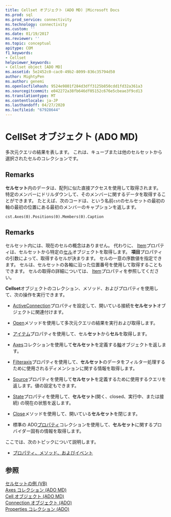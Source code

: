 ```yaml
---
title: Cellset オブジェクト (ADO MD) |Microsoft Docs
ms.prod: sql
ms.prod_service: connectivity
ms.technology: connectivity
ms.custom: ''
ms.date: 01/19/2017
ms.reviewer: ''
ms.topic: conceptual
apitype: COM
f1_keywords:
- Cellset
helpviewer_keywords:
- Cellset object [ADO MD]
ms.assetid: 5e2452c0-cac0-49b2-8099-836c35794d50
author: MightyPen
ms.author: genemi
ms.openlocfilehash: 9524e9801f284d3dff3125b850cdd1fd32a361a3
ms.sourcegitcommit: e042272a38fb646df05152c676e5cbeae3f9cd13
ms.translationtype: MT
ms.contentlocale: ja-JP
ms.lasthandoff: 04/27/2020
ms.locfileid: "67928644"
---
```

# <a name="cellset-object-ado-md"></a>CellSet オブジェクト (ADO MD)
多次元クエリの結果を表します。 これは、キューブまたは他のセルセットから選択されたセルのコレクションです。  
  
## <a name="remarks"></a>Remarks  
 **セルセット**内のデータは、配列に似た直接アクセスを使用して取得されます。 特定のメンバーにドリルダウンして、そのメンバーに関するデータを取得することができます。 たとえば、次のコードは、という名前`cst`のセルセットの最初の軸の最初の位置にある最初のメンバーのキャプションを返します。  
  
```  
cst.Axes(0).Positions(0).Members(0).Caption  
```  
  
## <a name="remarks"></a>Remarks  
 セルセット内には、現在のセルの概念はありません。 代わりに、 [Item](../../../ado/reference/ado-md-api/item-property-ado-md-cellset.md)プロパティは、セルセットから特定の[セル](../../../ado/reference/ado-md-api/cell-object-ado-md.md)オブジェクトを取得します。 **項目**プロパティの引数によって、取得するセルが決まります。 セルの一意の序数値を指定できます。 セルは、セルセットの各軸に沿った位置番号を使用して取得することもできます。 セルの取得の詳細については、 [Item](../../../ado/reference/ado-md-api/item-property-ado-md-cellset.md)プロパティを参照してください。  
  
 **Cellset**オブジェクトのコレクション、メソッド、およびプロパティを使用して、次の操作を実行できます。  
  
-   [ActiveConnection](../../../ado/reference/ado-md-api/activeconnection-property-ado-md.md)プロパティを設定して、開いている接続を**セルセット**オブジェクトに関連付けます。  
  
-   [Open](../../../ado/reference/ado-md-api/open-method-ado-md.md)メソッドを使用して多次元クエリの結果を実行および取得します。  
  
-   [アイテム](../../../ado/reference/ado-md-api/item-property-ado-md-cellset.md)プロパティを使用して、セル**セット**から**セル**を取得します。  
  
-   [Axes](../../../ado/reference/ado-md-api/axes-collection-ado-md.md)コレクションを使用して**セルセット**を定義する[軸](../../../ado/reference/ado-md-api/axis-object-ado-md.md)オブジェクトを返します。  
  
-   [Filteraxis](../../../ado/reference/ado-md-api/filteraxis-property-ado-md.md)プロパティを使用して、**セルセット**のデータをフィルター処理するために使用されるディメンションに関する情報を取得します。  
  
-   [Source](../../../ado/reference/ado-md-api/source-property-ado-md.md)プロパティを使用して**セルセット**を定義するために使用するクエリを返します。値の設定もできます。  
  
-   [State](../../../ado/reference/ado-md-api/state-property-ado-md.md)プロパティを使用して、**セルセット**(開く、closed、実行中、または接続) の現在の状態を返します。  
  
-   [Close](../../../ado/reference/ado-md-api/close-method-ado-md.md)メソッドを使用して、開いている**セルセット**を閉じます。  
  
-   標準の ADO[プロパティ](../../../ado/reference/ado-api/properties-collection-ado.md)コレクションを使用して、**セルセット**に関するプロバイダー固有の情報を取得します。  
  
 ここでは、次のトピックについて説明します。  
  
-   [プロパティ、メソッド、およびイベント](../../../ado/reference/ado-md-api/cellset-object-properties-methods-and-events.md)  
  
## <a name="see-also"></a>参照  
 [セルセットの例 (VB)](../../../ado/reference/ado-md-api/cellset-example-vb.md)   
 [Axes コレクション (ADO MD)](../../../ado/reference/ado-md-api/axes-collection-ado-md.md)   
 [Cell オブジェクト (ADO MD)](../../../ado/reference/ado-md-api/cell-object-ado-md.md)   
 [Connection オブジェクト (ADO)](../../../ado/reference/ado-api/connection-object-ado.md)   
 [Properties コレクション (ADO)](../../../ado/reference/ado-api/properties-collection-ado.md)
